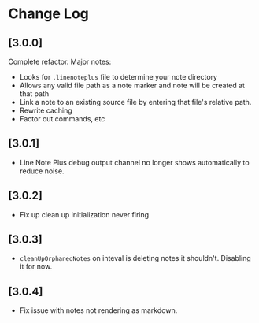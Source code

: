# Change Log

## [3.0.0]

Complete refactor. Major notes:
* Looks for `.linenoteplus` file to determine your
  note directory
* Allows any valid file path as a note marker
  and note will be created at that path
* Link a note to an existing source file
  by entering that file's relative path.
* Rewrite caching
* Factor out commands, etc

## [3.0.1]
* Line Note Plus debug output channel no 
  longer shows automatically to reduce noise.

## [3.0.2]
* Fix up clean up initialization never firing

## [3.0.3]
* `cleanUpOrphanedNotes` on inteval is deleting
  notes it shouldn't. Disabling it for now.

## [3.0.4]
* Fix issue with notes not rendering as 
  markdown.